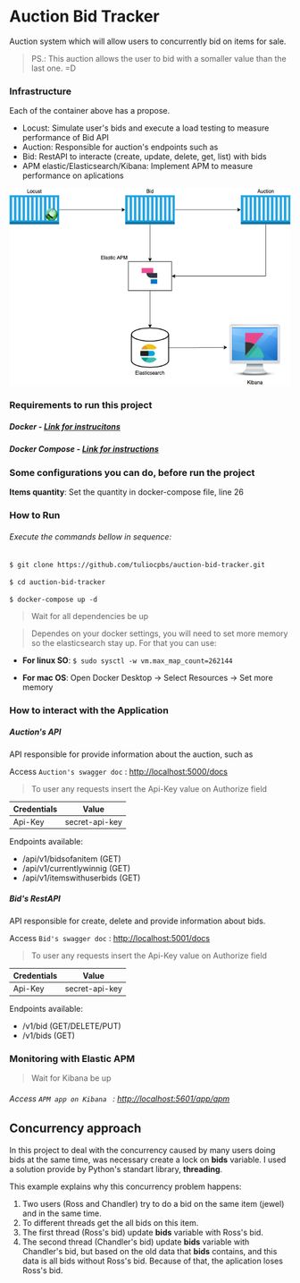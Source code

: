 # Auction Bid Tracker

Auction system which will allow users to concurrently bid on items for sale.

> PS.: This auction allows the user to bid with a somaller value than the last one. =D

### Infrastructure

Each of the container above has a propose.

- Locust: Simulate user's bids and execute a load testing to measure performance of Bid API
- Auction: Responsible for auction's endpoints such as 
- Bid: RestAPI to interacte (create, update, delete, get, list) with bids
- APM elastic/Elasticsearch/Kibana: Implement APM to measure performance on aplications

![Auction Infrastructure Architecture](https://github.com/tuliocpbs/auction-bid-tracker/blob/master/images/auction-bid-tracker.png)

### Requirements to run this project

##### Docker - [Link for instrucitons](https://docs.docker.com/install/linux/docker-ce/ubuntu/)

##### Docker Compose - [Link for instructions](https://docs.docker.com/compose/install/)

### Some configurations you can do, before run the project

**Items quantity**: Set the quantity in docker-compose file, line 26

### How to Run

###### Execute the commands bellow in sequence:

`$ git clone https://github.com/tuliocpbs/auction-bid-tracker.git`

`$ cd auction-bid-tracker`

`$ docker-compose up -d`

> Wait for all dependencies be up

> Dependes on your docker settings, you will need to set more memory so the elasticsearch stay up. For that you can use:

- **For linux SO**:
`$ sudo sysctl -w vm.max_map_count=262144`

- **For mac OS**:
Open Docker Desktop -> Select Resources -> Set more memory

### How to interact with the Application

##### Auction's API

API responsible for provide information about the auction, such as 

Access `Auction's swagger doc` : <http://localhost:5000/docs>

> To user any requests insert the Api-Key value on Authorize field

| Credentials | Value|
|------------|-------|
|Api-Key |secret-api-key |

Endpoints available:
- /api/v1/bidsofanitem (GET)
- /api/v1/currentlywinnig (GET)
- /api/v1/itemswithuserbids (GET)

##### Bid's RestAPI

API responsible for create, delete and provide information about bids.

Access `Bid's swagger doc` : <http://localhost:5001/docs>

> To user any requests insert the Api-Key value on Authorize field

| Credentials | Value|
|------------|-------|
|Api-Key |secret-api-key |

Endpoints available:
- /v1/bid (GET/DELETE/PUT)
- /v1/bids (GET)

### Monitoring with Elastic APM

> Wait for Kibana be up

###### Access `APM app on Kibana ` : <http://localhost:5601/app/apm>

## Concurrency approach

In this project to deal with the concurrency caused by many users doing bids at the same time, was necessary create a lock on **bids** variable. I used a solution provide by Python's standart library, **threading**.

This example explains why this concurrency problem happens:
1. Two users (Ross and Chandler) try to do a bid on the same item (jewel) and in the same time.
2. To different threads get the all bids on this item.
3. The first thread (Ross's bid) update **bids** variable with Ross's bid.
4. The second thread (Chandler's bid) update **bids** variable with Chandler's bid, but based on the old data that **bids** contains, and this data is all bids without Ross's bid. Because of that, the aplication loses Ross's bid.
